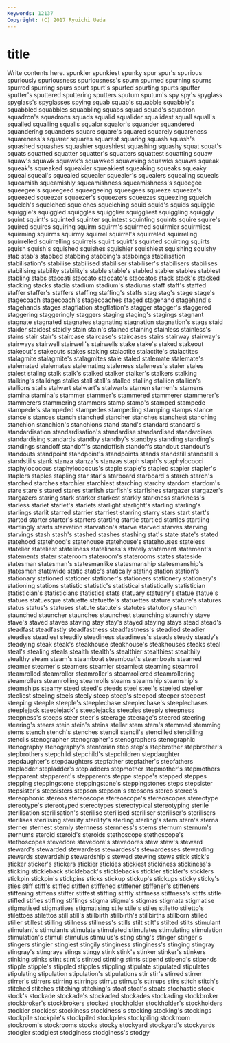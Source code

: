 ```yaml
---
Keywords: 12137 
Copyright: (C) 2017 Ryuichi Ueda
---
```


# title

Write contents here.
spunkier spunkiest spunky spur spur's spurious spuriously spuriousness spuriousness's spurn
spurned spurning spurns spurred spurring spurs spurt spurt's spurted spurting
spurts sputter sputter's sputtered sputtering sputters sputum sputum's spy spy's
spyglass spyglass's spyglasses spying squab squab's squabble squabble's squabbled squabbles
squabbling squabs squad squad's squadron squadron's squadrons squads squalid squalider
squalidest squall squall's squalled squalling squalls squalor squalor's squander squandered
squandering squanders square square's squared squarely squareness squareness's squarer squares
squarest squaring squash squash's squashed squashes squashier squashiest squashing squashy
squat squat's squats squatted squatter squatter's squatters squattest squatting squaw
squaw's squawk squawk's squawked squawking squawks squaws squeak squeak's squeaked
squeakier squeakiest squeaking squeaks squeaky squeal squeal's squealed squealer squealer's
squealers squealing squeals squeamish squeamishly squeamishness squeamishness's squeegee squeegee's squeegeed
squeegeeing squeegees squeeze squeeze's squeezed squeezer squeezer's squeezers squeezes squeezing
squelch squelch's squelched squelches squelching squid squid's squids squiggle squiggle's
squiggled squiggles squigglier squiggliest squiggling squiggly squint squint's squinted squinter
squintest squinting squints squire squire's squired squires squiring squirm squirm's
squirmed squirmier squirmiest squirming squirms squirmy squirrel squirrel's squirreled squirreling
squirrelled squirrelling squirrels squirt squirt's squirted squirting squirts squish squish's
squished squishes squishier squishiest squishing squishy stab stab's stabbed stabbing
stabbing's stabbings stabilisation stabilisation's stabilise stabilised stabiliser stabiliser's stabilisers stabilises
stabilising stability stability's stable stable's stabled stabler stables stablest stabling
stabs staccati staccato staccato's staccatos stack stack's stacked stacking stacks
stadia stadium stadium's stadiums staff staff's staffed staffer staffer's staffers
staffing staffing's staffs stag stag's stage stage's stagecoach stagecoach's stagecoaches
staged stagehand stagehand's stagehands stages stagflation stagflation's stagger stagger's staggered
staggering staggeringly staggers staging staging's stagings stagnant stagnate stagnated stagnates
stagnating stagnation stagnation's stags staid staider staidest staidly stain stain's
stained staining stainless stainless's stains stair stair's staircase staircase's staircases
stairs stairway stairway's stairways stairwell stairwell's stairwells stake stake's staked
stakeout stakeout's stakeouts stakes staking stalactite stalactite's stalactites stalagmite stalagmite's
stalagmites stale staled stalemate stalemate's stalemated stalemates stalemating staleness staleness's
staler stales stalest staling stalk stalk's stalked stalker stalker's stalkers
stalking stalking's stalkings stalks stall stall's stalled stalling stallion stallion's
stallions stalls stalwart stalwart's stalwarts stamen stamen's stamens stamina stamina's
stammer stammer's stammered stammerer stammerer's stammerers stammering stammers stamp stamp's
stamped stampede stampede's stampeded stampedes stampeding stamping stamps stance stance's
stances stanch stanched stancher stanches stanchest stanching stanchion stanchion's stanchions
stand stand's standard standard's standardisation standardisation's standardise standardised standardises standardising
standards standby standby's standbys standing standing's standings standoff standoff's standoffish
standoffs standout standout's standouts standpoint standpoint's standpoints stands standstill standstill's
standstills stank stanza stanza's stanzas staph staph's staphylococci staphylococcus staphylococcus's
staple staple's stapled stapler stapler's staplers staples stapling star star's
starboard starboard's starch starch's starched starches starchier starchiest starching starchy
stardom stardom's stare stare's stared stares starfish starfish's starfishes stargazer
stargazer's stargazers staring stark starker starkest starkly starkness starkness's starless
starlet starlet's starlets starlight starlight's starling starling's starlings starlit starred
starrier starriest starring starry stars start start's started starter starter's
starters starting startle startled startles startling startlingly starts starvation starvation's
starve starved starves starving starvings stash stash's stashed stashes stashing
stat's state state's stated statehood statehood's statehouse statehouse's statehouses stateless
statelier stateliest stateliness stateliness's stately statement statement's statements stater stateroom
stateroom's staterooms states stateside statesman statesman's statesmanlike statesmanship statesmanship's statesmen
statewide static static's statically stating station station's stationary stationed stationer
stationer's stationers stationery stationery's stationing stations statistic statistic's statistical statistically
statistician statistician's statisticians statistics stats statuary statuary's statue statue's statues
statuesque statuette statuette's statuettes stature stature's statures status status's statuses
statute statute's statutes statutory staunch staunched stauncher staunches staunchest staunching
staunchly stave stave's staved staves staving stay stay's stayed staying
stays stead stead's steadfast steadfastly steadfastness steadfastness's steadied steadier steadies
steadiest steadily steadiness steadiness's steads steady steady's steadying steak steak's
steakhouse steakhouse's steakhouses steaks steal steal's stealing steals stealth stealth's
stealthier stealthiest stealthily stealthy steam steam's steamboat steamboat's steamboats steamed
steamer steamer's steamers steamier steamiest steaming steamroll steamrolled steamroller steamroller's
steamrollered steamrollering steamrollers steamrolling steamrolls steams steamship steamship's steamships steamy
steed steed's steeds steel steel's steeled steelier steeliest steeling steels
steely steep steep's steeped steeper steepest steeping steeple steeple's steeplechase
steeplechase's steeplechases steeplejack steeplejack's steeplejacks steeples steeply steepness steepness's steeps
steer steer's steerage steerage's steered steering steering's steers stein stein's
steins stellar stem stem's stemmed stemming stems stench stench's stenches
stencil stencil's stencilled stencilling stencils stenographer stenographer's stenographers stenographic stenography
stenography's stentorian step step's stepbrother stepbrother's stepbrothers stepchild stepchild's stepchildren
stepdaughter stepdaughter's stepdaughters stepfather stepfather's stepfathers stepladder stepladder's stepladders stepmother
stepmother's stepmothers stepparent stepparent's stepparents steppe steppe's stepped steppes stepping
steppingstone steppingstone's steppingstones steps stepsister stepsister's stepsisters stepson stepson's stepsons
stereo stereo's stereophonic stereos stereoscope stereoscope's stereoscopes stereotype stereotype's stereotyped
stereotypes stereotypical stereotyping sterile sterilisation sterilisation's sterilise sterilised steriliser steriliser's
sterilisers sterilises sterilising sterility sterility's sterling sterling's stern stern's sterna
sterner sternest sternly sternness sternness's sterns sternum sternum's sternums steroid
steroid's steroids stethoscope stethoscope's stethoscopes stevedore stevedore's stevedores stew stew's
steward steward's stewarded stewardess stewardess's stewardesses stewarding stewards stewardship stewardship's
stewed stewing stews stick stick's sticker sticker's stickers stickier stickies
stickiest stickiness stickiness's sticking stickleback stickleback's sticklebacks stickler stickler's sticklers
stickpin stickpin's stickpins sticks stickup stickup's stickups sticky sticky's sties
stiff stiff's stiffed stiffen stiffened stiffener stiffener's stiffeners stiffening stiffens
stiffer stiffest stiffing stiffly stiffness stiffness's stiffs stifle stifled stifles
stifling stiflings stigma stigma's stigmas stigmata stigmatise stigmatised stigmatises stigmatising
stile stile's stiles stiletto stiletto's stilettoes stilettos still still's stillbirth
stillbirth's stillbirths stillborn stilled stiller stillest stilling stillness stillness's stills
stilt stilt's stilted stilts stimulant stimulant's stimulants stimulate stimulated stimulates
stimulating stimulation stimulation's stimuli stimulus stimulus's sting sting's stinger stinger's
stingers stingier stingiest stingily stinginess stinginess's stinging stingray stingray's stingrays
stings stingy stink stink's stinker stinker's stinkers stinking stinks stint
stint's stinted stinting stints stipend stipend's stipends stipple stipple's stippled
stipples stippling stipulate stipulated stipulates stipulating stipulation stipulation's stipulations stir
stir's stirred stirrer stirrer's stirrers stirring stirrings stirrup stirrup's stirrups
stirs stitch stitch's stitched stitches stitching stitching's stoat stoat's stoats
stochastic stock stock's stockade stockade's stockaded stockades stockading stockbroker stockbroker's
stockbrokers stocked stockholder stockholder's stockholders stockier stockiest stockiness stockiness's stocking
stocking's stockings stockpile stockpile's stockpiled stockpiles stockpiling stockroom stockroom's stockrooms
stocks stocky stockyard stockyard's stockyards stodgier stodgiest stodginess stodginess's stodgy
